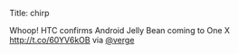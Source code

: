 Title: chirp

Whoop! HTC confirms Android Jelly Bean coming to One X <a href="http://t.co/60YV6kOB">http://t.co/60YV6kOB</a> via <a href="http://twitter.com/verge">@verge</a>
